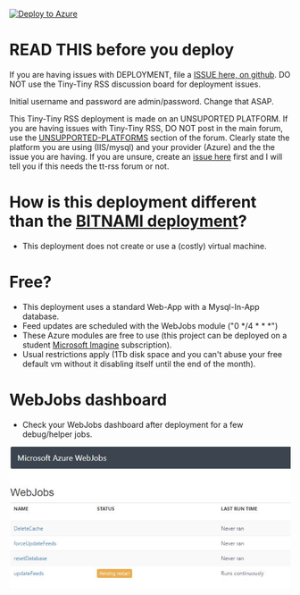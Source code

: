 ﻿
[![Deploy to Azure](http://azuredeploy.net/deploybutton.png)](https://azuredeploy.net/)

# READ THIS before you deploy
If you are having issues with DEPLOYMENT, file a [ISSUE here, on github](https://github.com/botmtl/ttrss-azure-deployment/issues).  DO NOT use the Tiny-Tiny RSS discussion board for deployment issues.

Initial username and password are admin/password.  Change that ASAP.

This Tiny-Tiny RSS deployment is made on an UNSUPORTED PLATFORM.  If you are having issues with Tiny-Tiny RSS, DO NOT post in the main forum, use the [UNSUPPORTED-PLATFORMS](https://discourse.tt-rss.org/c/tiny-tiny-rss/unsupported-platforms/) section of the forum.  Clearly state the platform you are using (IIS/mysql) and your provider (Azure) and the the issue you are having.  If you are unsure, create an [issue here](https://github.com/botmtl/ttrss-azure-deployment/issues) first and I will tell you if this needs the tt-rss forum or not.

# How is this deployment different than the [BITNAMI deployment](https://azuremarketplace.microsoft.com/en-us/marketplace/apps/bitnami.tinytinyrss?tab=Overview)?
- This deployment does not create or use a (costly) virtual machine.  

# Free?
- This deployment uses a standard Web-App with a Mysql-In-App database.
- Feed updates are scheduled with the WebJobs module ("0 */4 * * *")
- These Azure modules are free to use (this project can be deployed on a student [Microsoft Imagine](https://imagine.microsoft.com/) subscription).
- Usual restrictions apply (1Tb disk space and you can't abuse your free default vm without it disabling itself until the end of the month).

# WebJobs dashboard
- Check your WebJobs dashboard after deployment for a few debug/helper jobs.

![Webjobs Dashboard](https://github.com/botmtl/ttrss-azure-deployment/raw/master/AzureWebjobs.jpg "Webjobs")
